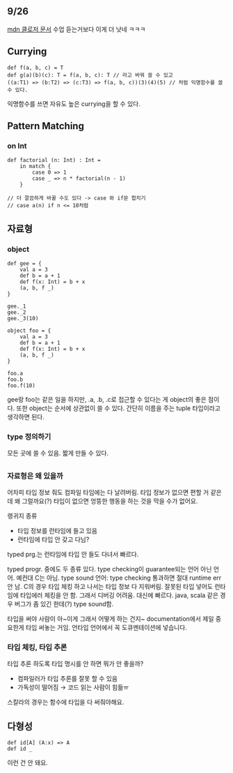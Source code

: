 9/26
---

[mdn 클로저 문서](https://developer.mozilla.org/ko/docs/Web/JavaScript/Guide/Closures)
수업 듣는거보다 이게 더 낫네 ㅋㅋㅋ


## Currying

```
def f(a, b, c) = T
def g(a)(b)(c): T = f(a, b, c): T // 라고 바꿔 쓸 수 있고
((a:T1) => (b:T2) => (c:T3) => f(a, b, c))(3)(4)(5) // 처럼 익명함수를 쓸 수 있다.
```

익명함수를 쓰면 자유도 높은 currying을 할 수 있다.

## Pattern Matching

### on Int

```
def factorial (n: Int) : Int = 
    in match {
        case 0 => 1
        case _ => n * factorial(n - 1)
    }

// 더 깔끔하게 바꿀 수도 있다 -> case 와 if문 합치기
// case a(n) if n <= 10처럼
```

## 자료형

### object

```
def gee = {
    val a = 3
    def b = a + 1
    def f(x: Int) = b + x
    (a, b, f _)
}

gee._1
gee._2
gee._3(10)

object foo = {
    val a = 3
    def b = a + 1
    def f(x: Int) = b + x
    (a, b, f _)
}

foo.a
foo.b
foo.f(10)
```

gee랑 foo는 같은 일을 하지만, .a, .b, .c로 접근할 수 있다는 게 object의 좋은 점이다.
또한 object는 순서에 상관없이 쓸 수 있다.
간단히 이름을 주는 tuple 타입이라고 생각하면 된다.

### type 정의하기

모든 곳에 쓸 수 있음.
짧게 만들 수 있다.

## 

### 자료형은 왜 있을까

어차피 타입 정보 줘도 컴파일 타임에는 다 날려버림.
타입 정보가 없으면 편할 거 같은데 왜 그럴까요(?)
타입이 없으면 엉뚱한 행동을 하는 것을 막을 수가 없어요.

랭귀지 종류
* 타입 정보를 런타임에 들고 있음
* 런타임에 타입 안 갖고 다님?

typed prg.는 런타임에 타입 안 들도 다녀서 빠르다.

typed progr. 중에도 두 종류 있다.
type checking이 guarantee되는 언어 아닌 언어.
예컨대 C는 아님.
type sound 언어: type checking 통과하면 절대 runtime err 안 남.
C의 경우 타입 체킹 하고 나서는 타입 정보 다 지워버림.
잘못된 타입 넣어도 런타임에 타입에러 체킹을 안 함.
그래서 디버깅 어려움.
대신에 빠르다.
java, scala 같은 경우 버그가 좀 있긴 한데(?) type sound함.

타입을 써야 사람이 아~이게 그래서 어떻게 하는 건지~
documentation에서 제일 중요한게 타입 써놓는 거임.
언타입 언어에서 꼭 도큐멘테이션에 넣습니다.

### 타입 체킹, 타입 추론

타입 추론 하도록 타입 명시를 안 하면 뭐가 안 좋을까?

* 컴파일러가 타입 추론를 잘못 할 수 있음
* 가독성이 떨어짐 &rarr; 코드 읽는 사람이 힘듦ㅠ

스칼라의 경우는 함수에 타입을 다 써줘야해요.

## 다형성

```
def id[A] (A:x) => A
def id _
```

이런 건 안 돼요.


